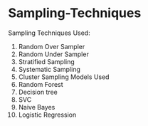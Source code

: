 # Sampling-Techniques
Sampling Techniques Used:
1. Random Over Sampler
2. Random Under Sampler
3. Stratified Sampling
4. Systematic Sampling
5. Cluster Sampling
Models Used
1. Random Forest
2. Decision tree
3. SVC
4. Naive Bayes
5. Logistic Regression
